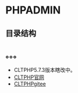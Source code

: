 PHPADMIN
===============

## 

## 目录结构

## 。。。
  + CLTPHP5.7.3版本瞎改中。  
  + [CLTPHP官网](https://www.cltphp.com/index.html)
  + [CLTPHPgitee](https://gitee.com/chichu/cltphp/tree/V5.7.3/)
  

